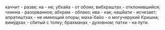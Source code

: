 каччит - разве; на - не; убхайа - от обоих; вибхрашт̣ах̣ - отклонившийся; чхинна - разорванное; абхрам - облако; ива - как; наш́йати - исчезает; апратишт̣хах̣ - не имеющий опоры; маха̄-ба̄хо - о могучерукий Кришна; вимӯд̣хах̣ - сбитый с толку; брахман̣ах̣ - духовном; патхи - на пути.